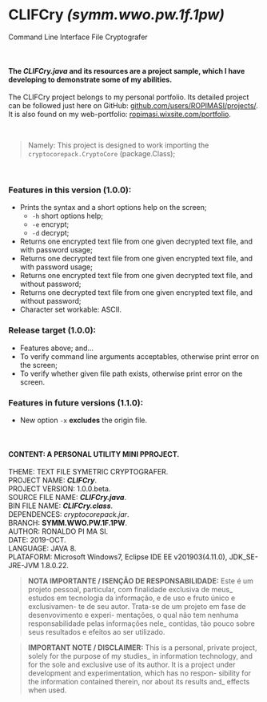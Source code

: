 ﻿# CLIFCry _(symm.wwo.pw.1f.1pw)_
Command Line Interface File Cryptografer  
  
  <br>  
  
#### The _CLIFCry.java_ and its resources are a project sample, which I have developing to demonstrate some of my abilities.  
The CLIFCry project belongs to my personal portfolio. Its detailed project can be followed just here on GitHub: [github.com/users/ROPIMASI/projects/](https://github.com/users/ROPIMASI/projects/). It is also found on my web-portfolio: [ropimasi.wixsite.com/portfolio](https://ropimasi.wixsite.com/portfolio).  
  
  <br>  
   
> Namely: This project is designed to work importing the `cryptocorepack.CryptoCore` (package.Class);  
  
  <br>  
  
### Features in this version (1.0.0):
   + Prints the syntax and a short options help on the screen;
      - `-h` short options help;
      - `-e` encrypt;
      - `-d` decrypt;
   + Returns one encrypted text file from one given decrypted text file, and with password usage;
   + Returns one decrypted text file from one given encrypted text file, and with password usage;
   + Returns one encrypted text file from one given decrypted text file, and without password;
   + Returns one decrypted text file from one given encrypted text file, and without password;
   + Character set workable: ASCII.  
   
### Release target (1.0.0):
   + Features above; and...
   + To verify command line arguments acceptables, otherwise print error on the screen;
   + To verify whether given file path exists, otherwise print error on the screen.  
  
### Features in future versions (1.1.0):
   + New option `-x` **excludes** the origin file.
   
   <br>  
   
#### CONTENT: A PERSONAL UTILITY MINI PPROJECT.
THEME: TEXT FILE SYMETRIC CRYPTOGRAFER.  
PROJECT NAME: _**CLIFCry**_.  
PROJECT VERSION: 1.0.0.beta.  
SOURCE FILE NAME: _**CLIFCry.java**_.  
BIN FILE NAME: _**CLIFCry.class**_.  
DEPENDENCES: _cryptocorepack.jar_.  
BRANCH:  **SYMM.WWO.PW.1F.1PW**.  
AUTHOR: RONALDO PI MA SI.  
DATE: 2019-OCT.  
LANGUAGE: JAVA 8.  
PLATAFORM: Microsoft Windows7, Eclipse IDE EE v201903(4.11.0), JDK_SE-JRE-JVM 1.8.0.22.  
  
>**NOTA IMPORTANTE / ISENÇÃO DE RESPONSABILIDADE:**
>Este é um projeto pessoal, particular, com finalidade exclusiva de meus_
estudos em tecnologia da informação, e de uso e fruto único e exclusivamen-
te de seu autor. Trata-se de um projeto em fase de desenvovimento e experi-
mentações, o qual não tem nenhuma responsabilidade pelas informações nele_
contidas, tão pouco sobre seus resultados e efeitos ao ser utilizado.  
  
>**IMPORTANT NOTE / DISCLAIMER:**
>This is a personal, private project, solely for the purpose of my studies_
in information technology, and for the sole and exclusive use of its author.
It is a project under development and experimentation, which has no respon-
sibility for the information contained therein, nor about its results and_
effects when used.  
